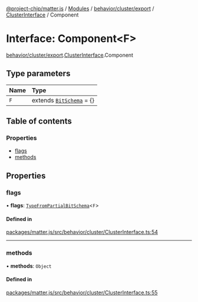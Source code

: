 [@project-chip/matter.js](../README.md) / [Modules](../modules.md) / [behavior/cluster/export](../modules/behavior_cluster_export.md) / [ClusterInterface](../modules/behavior_cluster_export.ClusterInterface.md) / Component

# Interface: Component\<F\>

[behavior/cluster/export](../modules/behavior_cluster_export.md).[ClusterInterface](../modules/behavior_cluster_export.ClusterInterface.md).Component

## Type parameters

| Name | Type |
| :------ | :------ |
| `F` | extends [`BitSchema`](../modules/schema_export.md#bitschema) = {} |

## Table of contents

### Properties

- [flags](behavior_cluster_export.ClusterInterface.Component.md#flags)
- [methods](behavior_cluster_export.ClusterInterface.Component.md#methods)

## Properties

### flags

• **flags**: [`TypeFromPartialBitSchema`](../modules/schema_export.md#typefrompartialbitschema)\<`F`\>

#### Defined in

[packages/matter.js/src/behavior/cluster/ClusterInterface.ts:54](https://github.com/project-chip/matter.js/blob/904d0c9b952b91f28a21803759c5e5c66ee4d272/packages/matter.js/src/behavior/cluster/ClusterInterface.ts#L54)

___

### methods

• **methods**: `Object`

#### Defined in

[packages/matter.js/src/behavior/cluster/ClusterInterface.ts:55](https://github.com/project-chip/matter.js/blob/904d0c9b952b91f28a21803759c5e5c66ee4d272/packages/matter.js/src/behavior/cluster/ClusterInterface.ts#L55)
